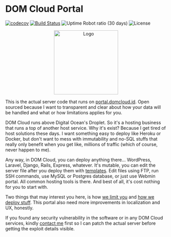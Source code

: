 # DOM Cloud Portal

[![codecov](https://codecov.io/gh/domcloud/dom-portal/branch/master/graph/badge.svg?token=KVP6A2KFXW)](https://codecov.io/gh/domcloud/dom-portal)
[![Build Status](https://travis-ci.com/domcloud/dom-portal.svg?branch=master)](https://travis-ci.com/domcloud/dom-portal)
![Uptime Robot ratio (30 days)](https://img.shields.io/uptimerobot/ratio/m786188407-1d0bd21c51b4159f15ad894f)
![License](https://img.shields.io/github/license/domcloud/dom-portal)

<p align=center><img src="http://portal.domcloud.id/logo.svg" alt="Logo" width=200px></p>

This is the actual server code that runs on [portal.domcloud.id](https://portal.domcloud.id). Open sourced because I want to transparent and clear about how your data will be handled and what or how limitations applies for you.

DOM Cloud runs above Digital Ocean's Droplet. So it's a hosting business that runs a top of another host service. Why it's exist? Because I get tired of host solutions these days. I want something easy to deploy like Heroku or Docker, but don't want to mess with immutability and no-SQL stuffs that really only benefit when you get like, millions of traffic (which of course, never happen to me).

Any way, in DOM Cloud, you can deploy anything there... WordPress, Laravel, Django, Rails, Express, whatever. It's mutable, you can edit the server file after you deploy them with [templates](https://github.com/domcloud/dom-templates). Edit files using FTP, run SSH commands, use MySQL or Postgres database, or just use Webmin portal. All common hosting tools is there. And best of all, it's cost nothing for you to start with.

Two things that may interest you here, is how [we limit you](app/Commands/CronJob.php) and [how we deploy stuff](app/Libraries/TemplateDeployer.php). This portal also need more improvements in localization and UX, honestly.

If you found any security vulnerability in the software or in any DOM Cloud services, kindly [contact me](mailto:willnode@wellosoft.net) first so I can patch the actual server before getting the exploit details visible.
